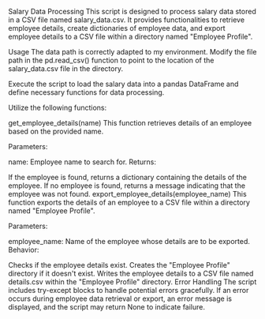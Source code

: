 Salary Data Processing
This script is designed to process salary data stored in a CSV file named salary_data.csv. It provides functionalities to retrieve employee details, create dictionaries of employee data, and export employee details to a CSV file within a directory named "Employee Profile".

Usage
The data path is correctly adapted to my environment. Modify the file path in the pd.read_csv() function to point to the location of the salary_data.csv file in the directory.

Execute the script to load the salary data into a pandas DataFrame and define necessary functions for data processing.

Utilize the following functions:

get_employee_details(name)
This function retrieves details of an employee based on the provided name.

Parameters:

name: Employee name to search for.
Returns:

If the employee is found, returns a dictionary containing the details of the employee.
If no employee is found, returns a message indicating that the employee was not found.
export_employee_details(employee_name)
This function exports the details of an employee to a CSV file within a directory named "Employee Profile".

Parameters:

employee_name: Name of the employee whose details are to be exported.
Behavior:

Checks if the employee details exist.
Creates the "Employee Profile" directory if it doesn't exist.
Writes the employee details to a CSV file named details.csv within the "Employee Profile" directory.
Error Handling
The script includes try-except blocks to handle potential errors gracefully. If an error occurs during employee data retrieval or export, an error message is displayed, and the script may return None to indicate failure.
